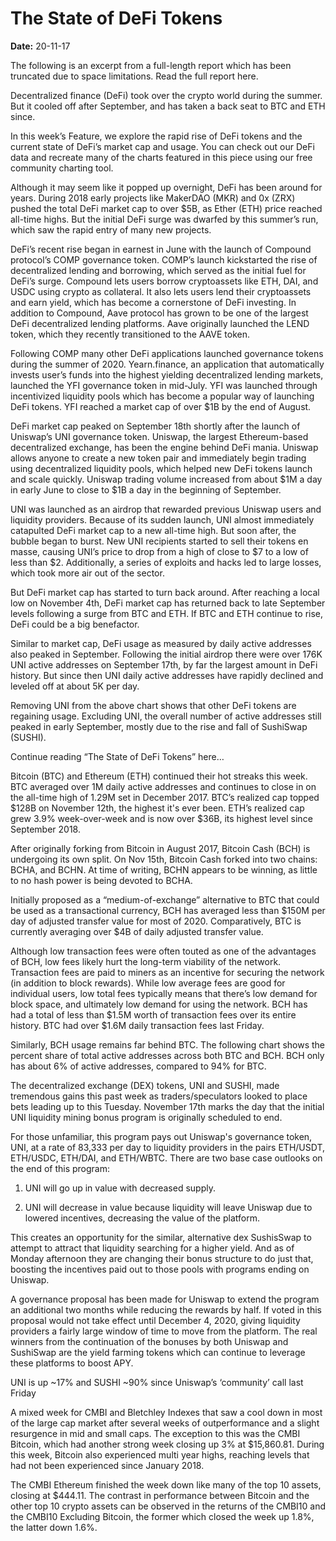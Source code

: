 # The State of DeFi Tokens

**Date:** 20-11-17

The following is an excerpt from a full-length report which has been truncated due to space limitations. Read the full report here.

Decentralized finance (DeFi) took over the crypto world during the summer. But it cooled off after September, and has taken a back seat to BTC and ETH since.

In this week’s Feature, we explore the rapid rise of DeFi tokens and the current state of DeFi’s market cap and usage. You can check out our DeFi data and recreate many of the charts featured in this piece using our free community charting tool.

Although it may seem like it popped up overnight, DeFi has been around for years. During 2018 early projects like MakerDAO (MKR) and 0x (ZRX) pushed the total DeFi market cap to over $5B, as Ether (ETH) price reached all-time highs. But the initial DeFi surge was dwarfed by this summer’s run, which saw the rapid entry of many new projects.

DeFi’s recent rise began in earnest in June with the launch of Compound protocol’s COMP governance token. COMP’s launch kickstarted the rise of decentralized lending and borrowing, which served as the initial fuel for DeFi’s surge. Compound lets users borrow cryptoassets like ETH, DAI, and USDC using crypto as collateral. It also lets users lend their cryptoassets and earn yield, which has become a cornerstone of DeFi investing. In addition to Compound, Aave protocol has grown to be one of the largest DeFi decentralized lending platforms. Aave originally launched the LEND token, which they recently transitioned to the AAVE token.

Following COMP many other DeFi applications launched governance tokens during the summer of 2020. Yearn.finance, an application that automatically invests user’s funds into the highest yielding decentralized lending markets, launched the YFI governance token in mid-July. YFI was launched through incentivized liquidity pools which has become a popular way of launching DeFi tokens. YFI reached a market cap of over $1B by the end of August.

DeFi market cap peaked on September 18th shortly after the launch of Uniswap’s UNI governance token. Uniswap, the largest Ethereum-based decentralized exchange, has been the engine behind DeFi mania. Uniswap allows anyone to create a new token pair and immediately begin trading using decentralized liquidity pools, which helped new DeFi tokens launch and scale quickly. Uniswap trading volume increased from about $1M a day in early June to close to $1B a day in the beginning of September.

UNI was launched as an airdrop that rewarded previous Uniswap users and liquidity providers. Because of its sudden launch, UNI almost immediately catapulted DeFi market cap to a new all-time high. But soon after, the bubble began to burst. New UNI recipients started to sell their tokens en masse, causing UNI’s price to drop from a high of close to $7 to a low of less than $2. Additionally, a series of exploits and hacks led to large losses, which took more air out of the sector.

But DeFi market cap has started to turn back around. After reaching a local low on November 4th, DeFi market cap has returned back to late September levels following a surge from BTC and ETH. If BTC and ETH continue to rise, DeFi could be a big benefactor.

Similar to market cap, DeFi usage as measured by daily active addresses also peaked in September. Following the initial airdrop there were over 176K UNI active addresses on September 17th, by far the largest amount in DeFi history. But since then UNI daily active addresses have rapidly declined and leveled off at about 5K per day.

Removing UNI from the above chart shows that other DeFi tokens are regaining usage. Excluding UNI, the overall number of active addresses still peaked in early September, mostly due to the rise and fall of SushiSwap (SUSHI).

Continue reading “The State of DeFi Tokens” here…

Bitcoin (BTC) and Ethereum (ETH) continued their hot streaks this week. BTC averaged over 1M daily active addresses and continues to close in on the all-time high of 1.29M set in December 2017. BTC’s realized cap topped $128B on November 12th, the highest it's ever been. ETH’s realized cap grew 3.9% week-over-week and is now over $36B, its highest level since September 2018.

After originally forking from Bitcoin in August 2017, Bitcoin Cash (BCH) is undergoing its own split. On Nov 15th, Bitcoin Cash forked into two chains: BCHA, and BCHN. At time of writing, BCHN appears to be winning, as little to no hash power is being devoted to BCHA.

Initially proposed as a “medium-of-exchange” alternative to BTC that could be used as a transactional currency, BCH has averaged less than $150M per day of adjusted transfer value for most of 2020. Comparatively, BTC is currently averaging over $4B of daily adjusted transfer value.

Although low transaction fees were often touted as one of the advantages of BCH, low fees likely hurt the long-term viability of the network. Transaction fees are paid to miners as an incentive for securing the network (in addition to block rewards). While low average fees are good for individual users, low total fees typically means that there’s low demand for block space, and ultimately low demand for using the network. BCH has had a total of less than $1.5M worth of transaction fees over its entire history. BTC had over $1.6M daily transaction fees last Friday.

Similarly, BCH usage remains far behind BTC. The following chart shows the percent share of total active addresses across both BTC and BCH. BCH only has about 6% of active addresses, compared to 94% for BTC.

The decentralized exchange (DEX) tokens, UNI and SUSHI, made tremendous gains this past week as traders/speculators looked to place bets leading up to this Tuesday. November 17th marks the day that the initial UNI liquidity mining bonus program is originally scheduled to end.

For those unfamiliar, this program pays out Uniswap's governance token, UNI, at a rate of 83,333 per day to liquidity providers in the pairs ETH/USDT, ETH/USDC, ETH/DAI, and ETH/WBTC. There are two base case outlooks on the end of this program:

1) UNI will go up in value with decreased supply.

2) UNI will decrease in value because liquidity will leave Uniswap due to lowered incentives, decreasing the value of the platform.

This creates an opportunity for the similar, alternative dex SushisSwap to attempt to attract that liquidity searching for a higher yield. And as of Monday afternoon they are changing their bonus structure to do just that, boosting the incentives paid out to those pools with programs ending on Uniswap.

A governance proposal has been made for Uniswap to extend the program an additional two months while reducing the rewards by half. If voted in this proposal would not take effect until December 4, 2020, giving liquidity providers a fairly large window of time to move from the platform. The real winners from the continuation of the bonuses by both Uniswap and SushiSwap are the yield farming tokens which can continue to leverage these platforms to boost APY.

UNI is up ~17% and SUSHI ~90% since Uniswap’s ‘community’ call last Friday

A mixed week for CMBI and Bletchley Indexes that saw a cool down in most of the large cap market after several weeks of outperformance and a slight resurgence in mid and small caps. The exception to this was the CMBI Bitcoin, which had another strong week closing up 3% at $15,860.81. During this week, Bitcoin also experienced multi year highs, reaching levels that had not been experienced since January 2018.

The CMBI Ethereum finished the week down like many of the top 10 assets, closing at $444.11. The contrast in performance between Bitcoin and the other top 10 crypto assets can be observed in the returns of the CMBI10 and the CMBI10 Excluding Bitcoin, the former which closed the week up 1.8%, the latter down 1.6%.